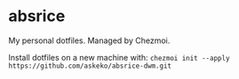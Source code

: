 # absrice
My personal dotfiles. Managed by Chezmoi.

Install dotfiles on a new machine with: `chezmoi init --apply https://github.com/askeko/absrice-dwm.git`
